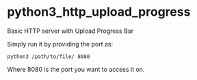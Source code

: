 # python3_http_upload_progress
Basic HTTP server with Upload Progress Bar

Simply run it by providing the port as:
```
python3 /path/to/file/ 8080
```

Where 8080 is the port you want to access it on.
